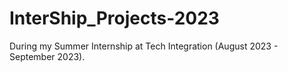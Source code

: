 # InterShip_Projects-2023
During my Summer Internship at Tech Integration (August 2023 - September 2023).
